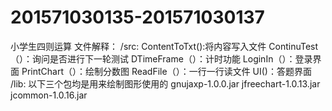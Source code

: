 # 201571030135-201571030137
小学生四则运算
文件解释：
/src:
ContentToTxt():将内容写入文件
ContinuTest（）：询问是否进行下一轮测试
DTimeFrame（）：计时功能
LoginIn（）：登录界面
PrintChart（）：绘制分数图
ReadFile（）：一行一行读文件
UI()：答题界面
/lib:
以下三个包均是用来绘制图形使用的
gnujaxp-1.0.0.jar
jfreechart-1.0.13.jar
jcommon-1.0.16.jar
